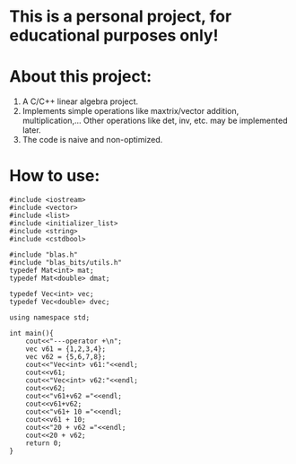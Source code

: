 # This is a personal project, for educational purposes only!
# About this project:
1. A C/C++ linear algebra project.
2. Implements simple operations like maxtrix/vector addition, multiplication,... Other operations like det, inv, etc. may be implemented later.
3. The code is naive and non-optimized.
# How to use:
```
#include <iostream>
#include <vector>
#include <list>
#include <initializer_list>
#include <string>
#include <cstdbool>

#include "blas.h"
#include "blas_bits/utils.h"
typedef Mat<int> mat;
typedef Mat<double> dmat;

typedef Vec<int> vec;
typedef Vec<double> dvec;

using namespace std;

int main(){
	cout<<"---operator +\n";
	vec v61 = {1,2,3,4};
	vec v62 = {5,6,7,8};
	cout<<"Vec<int> v61:"<<endl;
	cout<<v61;
	cout<<"Vec<int> v62:"<<endl;
	cout<<v62;
	cout<<"v61+v62 ="<<endl;
	cout<<v61+v62;
	cout<<"v61+ 10 ="<<endl;
	cout<<v61 + 10;
	cout<<"20 + v62 ="<<endl;
	cout<<20 + v62;
	return 0;
}

```
